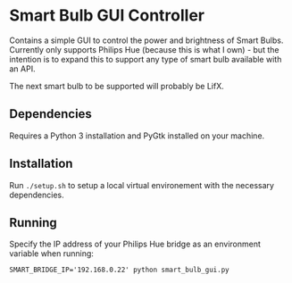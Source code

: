 Smart Bulb GUI Controller
=========================

Contains a simple GUI to control the power and brightness of Smart Bulbs. Currently only supports
Philips Hue (because this is what I own) - but the intention is to expand this to support any type
of smart bulb available with an API.

The next smart bulb to be supported will probably be LifX.

Dependencies
------------
Requires a Python 3 installation and PyGtk installed on your machine.

Installation
------------
Run `./setup.sh` to setup a local virtual environement with the necessary dependencies.

Running
-------

Specify the IP address of your Philips Hue bridge as an environment variable when running:

```
SMART_BRIDGE_IP='192.168.0.22' python smart_bulb_gui.py
```
